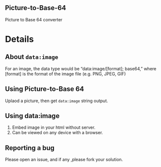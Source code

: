 ## Picture-to-Base-64
Picture to Base 64 converter

# Details

## About `data:image`
For an image, the data type would be “data:image/[format]; base64,” where [format] is the format of the image file (e.g. PNG, JPEG, GIF)

## Using Picture-to-Base 64
Uplaod a picture, then get `data:image` string output.

## Using data:image
1. Embed image in your html without server.
2. Can be viewed on any device with a browser.

## Reporting a bug
Please open an issue, and if any ,please fork your solution.



